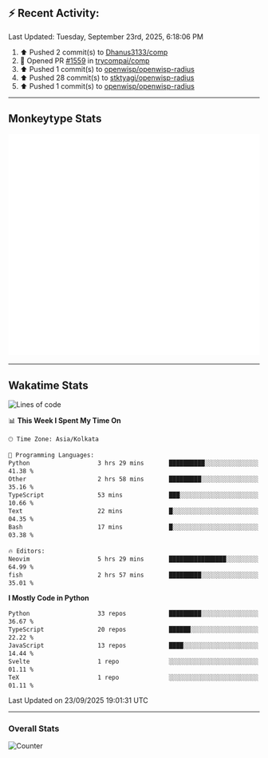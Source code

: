 ## :zap: Recent Activity:
<!--RECENT_ACTIVITY:last_update-->
Last Updated: Tuesday, September 23rd, 2025, 6:18:06 PM
<!--RECENT_ACTIVITY:last_update_end-->
<!--RECENT_ACTIVITY:start-->
1. ⬆️ Pushed 2 commit(s) to [Dhanus3133/comp](https://github.com/Dhanus3133/comp)<br>
2. 💪 Opened PR [#1559](https://github.com/trycompai/comp/pull/1559) in [trycompai/comp](https://github.com/trycompai/comp)<br>
3. ⬆️ Pushed 1 commit(s) to [openwisp/openwisp-radius](https://github.com/openwisp/openwisp-radius)<br>
4. ⬆️ Pushed 28 commit(s) to [stktyagi/openwisp-radius](https://github.com/stktyagi/openwisp-radius)<br>
5. ⬆️ Pushed 1 commit(s) to [openwisp/openwisp-radius](https://github.com/openwisp/openwisp-radius)<br>
<!--RECENT_ACTIVITY:end-->

---

## Monkeytype Stats
<a href="https://monkeytype.com/profile/dhanus">
  <img src="https://raw.githubusercontent.com/Dhanus3133/Dhanus3133/monkeytype/monkeytype-lb.svg" alt="Monkeytype Profile" />
</a>

---

## Wakatime Stats
<!--START_SECTION:waka-->
![Lines of code](https://img.shields.io/badge/From%20Hello%20World%20I%27ve%20Written-4.9%20million%20lines%20of%20code-blue)

📊 **This Week I Spent My Time On** 

```text
🕑︎ Time Zone: Asia/Kolkata

💬 Programming Languages: 
Python                   3 hrs 29 mins       ██████████░░░░░░░░░░░░░░░   41.38 % 
Other                    2 hrs 58 mins       █████████░░░░░░░░░░░░░░░░   35.16 % 
TypeScript               53 mins             ███░░░░░░░░░░░░░░░░░░░░░░   10.66 % 
Text                     22 mins             █░░░░░░░░░░░░░░░░░░░░░░░░   04.35 % 
Bash                     17 mins             █░░░░░░░░░░░░░░░░░░░░░░░░   03.38 % 

🔥 Editors: 
Neovim                   5 hrs 29 mins       ████████████████░░░░░░░░░   64.99 % 
fish                     2 hrs 57 mins       █████████░░░░░░░░░░░░░░░░   35.01 % 
```

**I Mostly Code in Python** 

```text
Python                   33 repos            █████████░░░░░░░░░░░░░░░░   36.67 % 
TypeScript               20 repos            ██████░░░░░░░░░░░░░░░░░░░   22.22 % 
JavaScript               13 repos            ████░░░░░░░░░░░░░░░░░░░░░   14.44 % 
Svelte                   1 repo              ░░░░░░░░░░░░░░░░░░░░░░░░░   01.11 % 
TeX                      1 repo              ░░░░░░░░░░░░░░░░░░░░░░░░░   01.11 % 
```




 Last Updated on 23/09/2025 19:01:31 UTC
<!--END_SECTION:waka-->
---

### Overall Stats

<img src="https://moe-counter.glitch.me/get/@Dhanus3133?theme=asoul" alt="Counter" />
